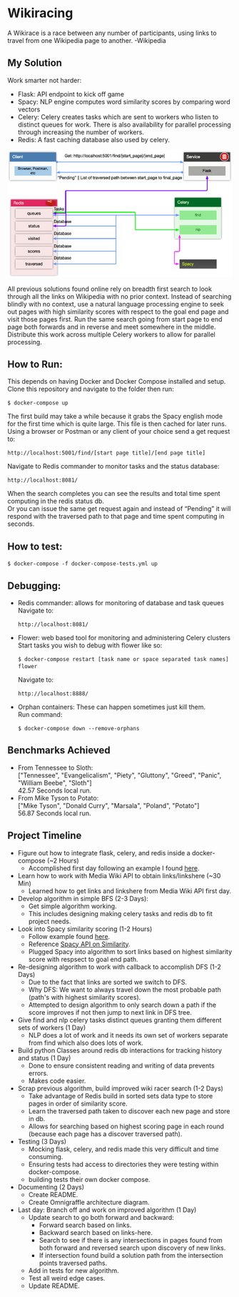 # Wikiracing
A Wikirace is a race between any number of participants, using links to travel from one Wikipedia page to another.  -Wikipedia

## My Solution
Work smarter not harder:   
- Flask: API endpoint to kick off game
- Spacy: NLP engine computes word similarity scores by comparing word vectors
- Celery: Celery creates tasks which are sent to workers who listen to distinct queues for work. There is also availability for parallel processing through increasing the number of workers. 
- Redis: A fast caching database also used by celery.   
   
![Architecture Diagram](/images/architecture_diagram.png)  
   
All previous solutions found online rely on breadth first search to look through all the links on Wikipedia with no prior context. Instead of searching blindly with no context, use a natural language processing engine to seek out pages with high similarity scores with respect to the goal end page and visit those pages first. Run the same search going from start page to end page both forwards and in reverse and meet somewhere in the middle. Distribute this work across multiple Celery workers to allow for parallel processing.  

## How to Run:
This depends on having Docker and Docker Compose installed and setup.   
Clone this repository and navigate to the folder then run:   
```
$ docker-compose up
```   
The first build may take a while because it grabs the Spacy english mode for the first time which is quite large. This file is then cached for later runs.   
Using a browser or Postman or any client of your choice send a get request to:   
```
http://localhost:5001/find/[start page title]/[end page title]
```   
Navigate to Redis commander to monitor tasks and the status database:   
```
http://localhost:8081/
```   
When the search completes you can see the results and total time spent computing in the redis status db.   
Or you can issue the same get request again and instead of “Pending” it will respond with the traversed path to that page and time spent computing in seconds.

## How to test:
```
$ docker-compose -f docker-compose-tests.yml up
```

## Debugging:
- Redis commander: allows for monitoring of database and task queues   
	Navigate to:   
	```
	http://localhost:8081/
    ``` 
- Flower: web based tool for monitoring and administering Celery clusters   
	Start tasks you wish to debug with flower like so:   
	```
	$ docker-compose restart [task name or space separated task names] flower
    ```
    Navigate to:   
	```
	http://localhost:8888/
    ``` 
- Orphan containers: These can happen sometimes just kill them.   
    Run command:   
    ```
    $ docker-compose down --remove-orphans
    ```
  
## Benchmarks Achieved
- From Tennessee to Sloth:   
["Tennessee", "Evangelicalism", "Piety", "Gluttony", "Greed", "Panic", "William Beebe", "Sloth"]   
42.57 Seconds local run.
- From Mike Tyson to Potato:   
["Mike Tyson", "Donald Curry", "Marsala", "Poland", "Potato"]   
56.87 Seconds local run.

## Project Timeline
- Figure out how to integrate flask, celery, and redis inside a docker-compose (~2 Hours)
    - Accomplished first day following an example I found [here](https://github.com/mattkohl/docker-flask-celery-redis).
- Learn how to work with Media Wiki API to obtain links/linkshere (~30 Min)
    - Learned how to get links and linkshere from Media Wiki API first day.
- Develop algorithm in simple BFS (2-3 Days):
    - Get simple algorithm working.
    - This includes designing making celery tasks and redis db to fit project needs.
- Look into Spacy similarity scoring (1-2 Hours)
    - Follow example found [here](https://www.geeksforgeeks.org/python-word-similarity-using-spacy/).
    - Reference [Spacy API on Similarity](https://spacy.io/usage/vectors-similarity).
    - Plugged Spacy into algorithm to sort links based on highest similarity score with respsect to goal end path.
- Re-designing algorithm to work with callback to accomplish DFS (1-2 Days)
    - Due to the fact that links are sorted we switch to DFS.
    - Why DFS: We want to always travel down the most probable path (path's with highest similarity scores).
    - Attempted to design algorithm to only search down a path if the score improves if not then jump to next link in DFS tree.
- Give find and nlp celery tasks distinct queues granting them different sets of workers (1 Day)
    - NLP does a lot of work and it needs its own set of workers separate from find which also does lots of work.
- Build python Classes around redis db interactions for tracking history and status (1 Day)
    - Done to ensure consistent reading and writing of data prevents errors.
    - Makes code easier.
- Scrap previous algorithm, build improved wiki racer search (1-2 Days)
    - Take advantage of Redis build in sorted sets data type to store pages in order of similarity score.
    - Learn the traversed path taken to discover each new page and store in db.
    - Allows for searching based on highest scoring page in each round (because each page has a discover traversed path).
- Testing (3 Days)
    - Mocking flask, celery, and redis made this very difficult and time consuming.
    - Ensuring tests had access to directories they were testing within docker-compose.
    - building tests their own docker compose.
- Documenting (2 Days)
    - Create README.
    - Create Omnigraffle architecture diagram.
- Last day: Branch off and work on improved algorithm (1 Day)
    - Update search to go both forward and backward:
        - Forward search based on links.
        - Backward search based on links-here.
        - Search to see if there is any intersections in pages found from both forward and reversed search upon discovery of new links.
        - If intersection found build a solution path from the intersection points traversed paths.
    - Add in tests for new algorithm.
    - Test all weird edge cases.
    - Update README.